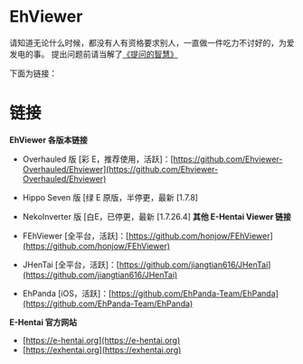 # EhViewer

请知道无论什么时候，都没有人有资格要求别人，一直做一件吃力不讨好的，为爱发电的事。 提出问题前请当解了[《提问的智慧》](<[https://markdown.com.cn](https://github.com/ryanhanwu/How-To-Ask-Questions-The-Smart-Way/blob/main/README-zh_CN.md)>)

下面为链接：
# 链接

**EhViewer 各版本链接**

- Overhauled 版 [彩 E，推荐使用，活跃]：[https://github.com/Ehviewer-Overhauled/Ehviewer](https://github.com/Ehviewer-Overhauled/Ehviewer)
- Hippo Seven 版 [绿 E 原版，半停更，最新 [1.7.8]
- NekoInverter 版 [白E，已停更，最新 [1.7.26.4]
**其他 E-Hentai Viewer 链接**

- FEhViewer [全平台，活跃]：[https://github.com/honjow/FEhViewer](https://github.com/honjow/FEhViewer)
- JHenTai [全平台，活跃]：[https://github.com/jiangtian616/JHenTai](https://github.com/jiangtian616/JHenTai)
- EhPanda [iOS，活跃]：[https://github.com/EhPanda-Team/EhPanda](https://github.com/EhPanda-Team/EhPanda)

**E-Hentai 官方网站**

- [https://e-hentai.org](https://e-hentai.org)
- [https://exhentai.org](https://exhentai.org)

